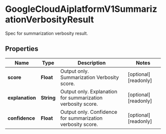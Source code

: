 

# GoogleCloudAiplatformV1SummarizationVerbosityResult

Spec for summarization verbosity result.

## Properties

| Name | Type | Description | Notes |
|------------ | ------------- | ------------- | -------------|
|**score** | **Float** | Output only. Summarization Verbosity score. |  [optional] [readonly] |
|**explanation** | **String** | Output only. Explanation for summarization verbosity score. |  [optional] [readonly] |
|**confidence** | **Float** | Output only. Confidence for summarization verbosity score. |  [optional] [readonly] |



